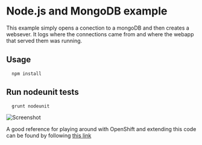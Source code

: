 # Node.js and MongoDB example
This example simply opens a conection to a mongoDB and then creates a websever.  It logs where the connections came from and where the webapp that served them was running.

## Usage
      npm install
## Run nodeunit tests
      grunt nodeunit

![Screenshot](./.screens/screenshot.png?raw=true)

A good reference for playing around with OpenShift and extending this code can be found by following [this link][1]

[1]: http://training.runcloudrun.com/roadshow/07-databases.md.html
